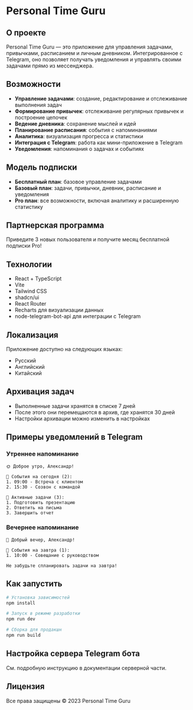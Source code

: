 
# Personal Time Guru

## О проекте

Personal Time Guru — это приложение для управления задачами, привычками, расписанием и личным дневником. Интегрированное с Telegram, оно позволяет получать уведомления и управлять своими задачами прямо из мессенджера.

## Возможности

- **Управление задачами**: создание, редактирование и отслеживание выполнения задач
- **Формирование привычек**: отслеживание регулярных привычек и построение цепочек
- **Ведение дневника**: сохранение мыслей и идей
- **Планирование расписания**: события с напоминаниями
- **Аналитика**: визуализация прогресса и статистики
- **Интеграция с Telegram**: работа как мини-приложение в Telegram
- **Уведомления**: напоминания о задачах и событиях

## Модель подписки

- **Бесплатный план**: базовое управление задачами
- **Базовый план**: задачи, привычки, дневник, расписание и уведомления
- **Pro план**: все возможности, включая аналитику и расширенную статистику

## Партнерская программа

Приведите 3 новых пользователя и получите месяц бесплатной подписки Pro!

## Технологии

- React + TypeScript
- Vite
- Tailwind CSS
- shadcn/ui
- React Router
- Recharts для визуализации данных
- node-telegram-bot-api для интеграции с Telegram

## Локализация

Приложение доступно на следующих языках:
- Русский
- Английский
- Китайский

## Архивация задач

- Выполненные задачи хранятся в списке 7 дней
- После этого они перемещаются в архив, где хранятся 30 дней
- Настройки архивации можно изменить в настройках

## Примеры уведомлений в Telegram

### Утреннее напоминание

```
🌞 Доброе утро, Александр!

📅 События на сегодня (2):
1. 09:00 - Встреча с клиентом
2. 15:30 - Созвон с командой

📝 Активные задачи (3):
1. Подготовить презентацию
2. Ответить на письма
3. Завершить отчет
```

### Вечернее напоминание

```
🌙 Добрый вечер, Александр!

📅 События на завтра (1):
1. 10:00 - Совещание с руководством

Не забудьте спланировать задачи на завтра!
```

## Как запустить

```bash
# Установка зависимостей
npm install

# Запуск в режиме разработки
npm run dev

# Сборка для продакшн
npm run build
```

## Настройка сервера Telegram бота

См. подробную инструкцию в документации серверной части.

## Лицензия

Все права защищены © 2023 Personal Time Guru
